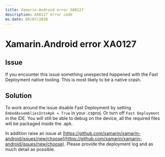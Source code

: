 ```yaml
---
title: Xamarin.Android error XA0127
description: XA0127 error code
ms.date: 08/07/2020
---
```

# Xamarin.Android error XA0127

## Issue

If you encounter this issue something unexpected happened with the Fast Deployment
native tooling. This is most likely to be a native crash.

## Solution

To work around the issue disable Fast Deployment by setting  `EmbedAssembliesIntoApk = True`
in your .csproj. Or turn off `Fast Deployment` in the IDE. You will still be able to debug
on the device, all the required files will be packaged inside the .apk.

In addition raise an issue at [https://github.com/xamarin/xamarin-android/issues/new/choose](https://github.com/xamarin/xamarin-android/issues/new/choose). Please provide the deployment log and as much detail as possible.